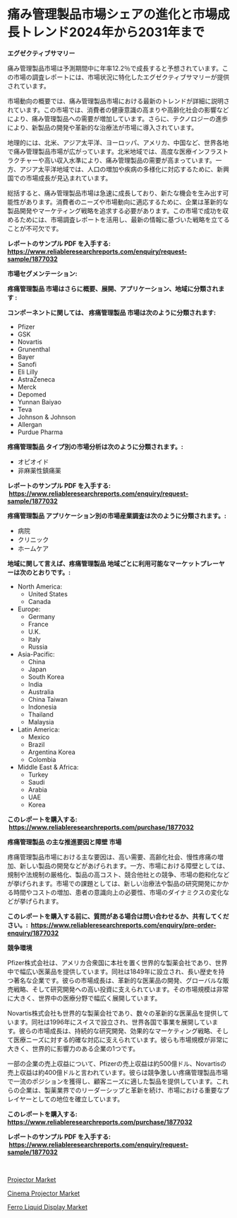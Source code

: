 <p><h1>痛み管理製品市場シェアの進化と市場成長トレンド2024年から2031年まで</h1></p><p><strong>エグゼクティブサマリー</strong></p>
<p><p>痛み管理製品市場は予測期間中に年率12.2％で成長すると予想されています。この市場の調査レポートには、市場状況に特化したエグゼクティブサマリーが提供されています。</p><p>市場動向の概要では、痛み管理製品市場における最新のトレンドが詳細に説明されています。この市場では、消費者の健康意識の高まりや高齢化社会の影響などにより、痛み管理製品への需要が増加しています。さらに、テクノロジーの進歩により、新製品の開発や革新的な治療法が市場に導入されています。</p><p>地理的には、北米、アジア太平洋、ヨーロッパ、アメリカ、中国など、世界各地で痛み管理製品市場が広がっています。北米地域では、高度な医療インフラストラクチャーや高い収入水準により、痛み管理製品の需要が高まっています。一方、アジア太平洋地域では、人口の増加や疾病の多様化に対応するために、新興国での市場成長が見込まれています。</p><p>総括すると、痛み管理製品市場は急速に成長しており、新たな機会を生み出す可能性があります。消費者のニーズや市場動向に適応するために、企業は革新的な製品開発やマーケティング戦略を追求する必要があります。この市場で成功を収めるためには、市場調査レポートを活用し、最新の情報に基づいた戦略を立てることが不可欠です。</p></p>
<p><strong>レポートのサンプル PDF を入手する: <a href="https://www.reliableresearchreports.com/enquiry/request-sample/1877032">https://www.reliableresearchreports.com/enquiry/request-sample/1877032</a></strong></p>
<p><strong>市場セグメンテーション:</strong></p>
<p><strong> 疼痛管理製品 市場はさらに概要、展開、アプリケーション、地域に分類されます :</strong></p>
<p><strong>コンポーネントに関しては、 疼痛管理製品 市場は次のように分類されます: &nbsp;</strong></p>
<p><ul><li>Pfizer</li><li>GSK</li><li>Novartis</li><li>Grunenthal</li><li>Bayer</li><li>Sanofi</li><li>Eli Lilly</li><li>AstraZeneca</li><li>Merck</li><li>Depomed</li><li>Yunnan Baiyao</li><li>Teva</li><li>Johnson & Johnson</li><li>Allergan</li><li>Purdue Pharma</li></ul></p>
<p><strong> 疼痛管理製品 タイプ別の市場分析は次のように分類されます。:</strong></p>
<p><ul><li>オピオイド</li><li>非麻薬性鎮痛薬</li></ul></p>
<p><strong>レポートのサンプル PDF を入手する: &nbsp;<a href="https://www.reliableresearchreports.com/enquiry/request-sample/1877032">https://www.reliableresearchreports.com/enquiry/request-sample/1877032</a></strong></p>
<p><strong> 疼痛管理製品 アプリケーション別の市場産業調査は次のように分類されます。:</strong></p>
<p><ul><li>病院</li><li>クリニック</li><li>ホームケア</li></ul></p>
<p><strong>地域に関して言えば、疼痛管理製品 地域ごとに利用可能なマーケットプレーヤーは次のとおりです。:</strong></p>
<p><ul>
    <li>
        North America:
        <ul>
            <li>United States</li>
            <li>Canada</li>
        </ul>
    </li>
    <li>
        Europe:
        <ul>
            <li>Germany</li>
            <li>France</li>
            <li>U.K.</li>
            <li>Italy</li>
            <li>Russia</li>
        </ul>
    </li>
    <li>
        Asia-Pacific:
        <ul>
            <li>China</li>
            <li>Japan</li>
            <li>South Korea</li>
            <li>India</li>
            <li>Australia</li>
            <li>China Taiwan</li>
            <li>Indonesia</li>
            <li>Thailand</li>
            <li>Malaysia</li>
        </ul>
    </li>
    <li>
        Latin America:
        <ul>
            <li>Mexico</li>
            <li>Brazil</li>
            <li>Argentina Korea</li>
            <li>Colombia</li>
        </ul>
    </li>
    <li>
        Middle East & Africa:
        <ul>
            <li>Turkey</li>
            <li>Saudi</li>
            <li>Arabia</li>
            <li>UAE</li>
            <li>Korea</li>
        </ul>
    </li>
    </ul></p>
<p><strong>このレポートを購入する: &nbsp;<a href="https://www.reliableresearchreports.com/purchase/1877032">https://www.reliableresearchreports.com/purchase/1877032</a></strong></p>
<p><strong>疼痛管理製品 の主な推進要因と障壁 市場</strong></p>
<p><p>疼痛管理製品市場における主な要因は、高い需要、高齢化社会、慢性疼痛の増加、新しい製品の開発などがあげられます。一方、市場における障壁としては、規制や法規制の厳格化、製品の高コスト、競合他社との競争、市場の飽和化などが挙げられます。市場での課題としては、新しい治療法や製品の研究開発にかかる時間やコストの増加、患者の意識向上の必要性、市場のダイナミクスの変化などが挙げられます。</p></p>
<p><strong>このレポートを購入する前に、質問がある場合は問い合わせるか、共有してください。:&nbsp; <a href="https://www.reliableresearchreports.com/enquiry/pre-order-enquiry/1877032">https://www.reliableresearchreports.com/enquiry/pre-order-enquiry/1877032</a></strong></p>
<p><strong>競争環境</strong></p>
<p><p>Pfizer株式会社は、アメリカ合衆国に本社を置く世界的な製薬会社であり、世界中で幅広い医薬品を提供しています。同社は1849年に設立され、長い歴史を持つ著名な企業です。彼らの市場成長は、革新的な医薬品の開発、グローバルな販売戦略、そして研究開発への高い投資に支えられています。その市場規模は非常に大きく、世界中の医療分野で幅広く展開しています。</p><p>Novartis株式会社も世界的な製薬会社であり、数々の革新的な医薬品を提供しています。同社は1996年にスイスで設立され、世界各国で事業を展開しています。彼らの市場成長は、持続的な研究開発、効果的なマーケティング戦略、そして医療ニーズに対する的確な対応に支えられています。彼らも市場規模が非常に大きく、世界的に影響力のある企業の1つです。</p><p>一部の企業の売上収益について、Pfizerの売上収益は約500億ドル、Novartisの売上収益は約400億ドルと言われています。彼らは競争激しい疼痛管理製品市場で一流のポジションを獲得し、顧客ニーズに適した製品を提供しています。これらの企業は、製薬業界でのリーダーシップと革新を続け、市場における重要なプレイヤーとしての地位を確立しています。</p></p>
<p><strong>このレポートを購入する: &nbsp; <a href="https://www.reliableresearchreports.com/purchase/1877032">https://www.reliableresearchreports.com/purchase/1877032</a></strong></p>
<p><strong>レポートのサンプル PDF を入手する: &nbsp;<a href="https://www.reliableresearchreports.com/enquiry/request-sample/1877032">https://www.reliableresearchreports.com/enquiry/request-sample/1877032</a></strong><strong></strong></p>
<p>&nbsp;</p>
<p><p><a href="https://github.com/Sinjinluong3e0awx2m195k76/Market-Research-Report-List-1/blob/main/projector-market.md">Projector Market</a></p><p><a href="https://github.com/shotows/Market-Research-Report-List-1/blob/main/cinema-projector-market.md">Cinema Projector Market</a></p><p><a href="https://github.com/CliffMedina6/Market-Research-Report-List-4/blob/main/ferro-liquid-display-market.md">Ferro Liquid Display Market</a></p></p>